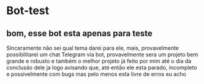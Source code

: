 # Bot-test 
## bom, esse bot esta apenas para teste
Sinceramente não sei qual tema darei para ele, mais, provavelmente possibilitarei um chat Telegram via bot, provavelmente sera um projeto bem grande e robusto e também o melhor projeto já feito por mim até o dia da conclusão dele
ja logo avisando que, até então ele esta parado, incompleto e possivelmente com bugs
mas pelo menos esta livre de erros eu acho 
